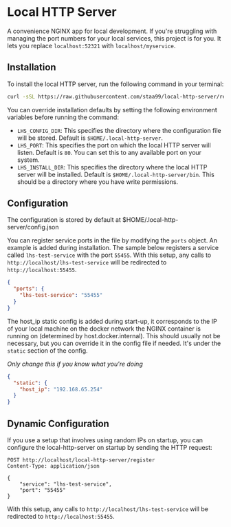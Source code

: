 # Local HTTP Server

A convenience NGINX app for local development. If you're struggling with managing the port
numbers for your local services, this project is for you. It lets you replace `localhost:52321`
with `localhost/myservice`.

## Installation

To install the local HTTP server, run the following command in your terminal:

```bash
curl -sSL https://raw.githubusercontent.com/staa99/local-http-server/refs/tags/v1.0.0-beta.2/shell-scripts/install.sh | bash
```

You can override installation defaults by setting the following environment variables before running the command:
- `LHS_CONFIG_DIR`: This specifies the directory where the configuration file will be stored. 
  Default is `$HOME/.local-http-server`.
- `LHS_PORT`: This specifies the port on which the local HTTP server will listen. 
  Default is `80`. You can set this to any available port on your system.
- `LHS_INSTALL_DIR`: This specifies the directory where the local HTTP server will be installed. 
  Default is `$HOME/.local-http-server/bin`. This should be a directory where you have write permissions.



## Configuration

The configuration is stored by default at $HOME/.local-http-server/config.json

You can register service ports in the file by modifying the `ports` object. An example is added
during installation. The sample below registers a service called `lhs-test-service` with the port
`55455`. With this setup, any calls to `http://localhost/lhs-test-service` will be redirected to 
`http://localhost:55455`.

```json
{
  "ports": {
    "lhs-test-service": "55455"
  }
}
```

The host_ip static config is added during start-up, it corresponds to the IP of your local machine
on the docker network the NGINX container is running on (determined by host.docker.internal).
This should usually not be necessary, but you can override it in the config file if  needed.
It's under the `static` section of the config.

_Only change this if you know what you're doing_

```json
{
  "static": {
    "host_ip": "192.168.65.254"
  }
}
```

## Dynamic Configuration

If you use a setup that involves using random IPs on startup, you can configure the local-http-server
on startup by sending the HTTP request:

```http request
POST http://localhost/local-http-server/register
Content-Type: application/json

{
    "service": "lhs-test-service",
    "port": "55455"
}
```

With this setup, any calls to `http://localhost/lhs-test-service` will be redirected to
`http://localhost:55455`.